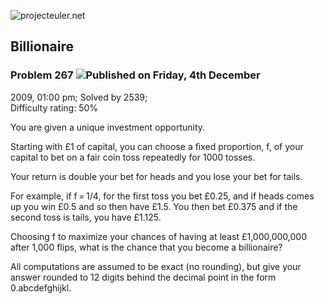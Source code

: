 ![projecteuler.net](images/print_page_logo.png)

## Billionaire

### Problem 267 ![](images/icon_info.png)Published on Friday, 4th December
2009, 01:00 pm; Solved by 2539;  
Difficulty rating: 50%

You are given a unique investment opportunity.

Starting with £1 of capital, you can choose a fixed proportion, f, of your
capital to bet on a fair coin toss repeatedly for 1000 tosses.

Your return is double your bet for heads and you lose your bet for tails.

For example, if f = 1/4, for the first toss you bet £0.25, and if heads comes
up you win £0.5 and so then have £1.5. You then bet £0.375 and if the second
toss is tails, you have £1.125.

Choosing f to maximize your chances of having at least £1,000,000,000 after
1,000 flips, what is the chance that you become a billionaire?

All computations are assumed to be exact (no rounding), but give your answer
rounded to 12 digits behind the decimal point in the form 0.abcdefghijkl.

  
  

